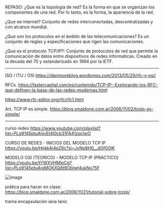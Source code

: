 REPASO: 
¿Que es la topología de red?
    Es la forma en que se organizan los componentes de una red. Por lo tanto, es la forma, la apariencia de la red.

¿Que ee internet?
  Conjunto de redes interconectadas, descentralizadas y con alcance mundial. 

¿Que son los protocolos en el ámbito de las telecomunicaciones? 
    Es un conjunto de reglas y especificaciones que rígen las comunicaciones.

¿Que es el protocolo TCP/IP?: Conjunto de protocolos de red que permite la comunicación de datos entre dispositivos de redes informaticas. Creado en la decada del 70 y estandarizado en 1984 por la IETF. 


___ 


ISO / ITU / OSI 
https://danimoreblog.wordpress.com/2013/05/29/rfc-y-osi/

RFCs. 
https://fastercapital.com/es/contenido/TCP-IP--Explorando-los-RFC-que-definen-la-base-de-las-redes-modernas.html

https://www.rfc-editor.org/rfc/rfc1.html

Art. TCP IP es simple. 
https://blog.smaldone.com.ar/2006/11/02/tcpip-es-simple/

___

curso redes
https://www.youtube.com/playlist?list=PLg9145ptuAijivEI4t0cb31FA41zqclwO

CURSO DE REDES - INICIOS DEL MODELO TCP IP
https://youtu.be/HnkkAi4eZ6c?si=JvNp6H0__dGfG0IK

MODELO OSI (TEORICO) - MODELO TCP IP (PRACTICO)
https://youtu.be/tYWXVHMlpCg?list=PLg9145ptuAigMOKXQ6t9ObIwt4ukNx75F

![image](https://github.com/lole-s/Testing-QA-CUAC/assets/84929029/7213e8d3-8b8c-49dd-b114-a315b0e7c805)

prática para hacer en clase: 
https://blog.smaldone.com.ar/2006/11/21/tutorial-sobre-tcpip/


trama 
encapsulación
iana 
lanic 
